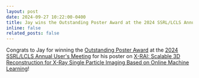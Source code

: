 ```yaml
---
layout: post
date: 2024-09-27 10:22:00-0400
title: Jay wins the Outstanding Poster Award at the 2024 SSRL/LCLS Annual User's Meeting!
inline: false
related_posts: false
---
```


Congrats to Jay for winning the [Outstanding Poster Award](https://www-ssrl.slac.stanford.edu/content/ssrl-news/student-poster-awards-sponsored-bioxfel) at the [2024 SSRL/LCLS Annual User's Meeting](https://web.cvent.com/event/8c2bdf8d-08a1-41c5-b24e-390d039d9be2/websitePage:324b4e70-bab0-45a2-abf0-baf4db25b9c2) for his poster on [X-RAI: Scalable 3D Reconstruction for X-Ray Single Particle Imaging Based on Online Machine Learning]()!
